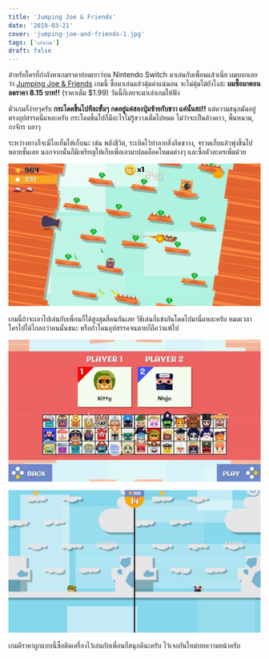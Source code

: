 ```yaml
---
title: 'Jumping Joe & Friends'
date: '2019-03-21'
cover: 'jumping-joe-and-friends-1.jpg'
tags: ['เล่าเกม']
draft: false
---
```


สำหรับใครที่กำลังหาเกมราคาย่อมเยาว์บน Nintendo Switch มาเล่นกับเพื่อนแล้วเนี่ย ผมบอกเลยว่า <a href="https://www.nintendo.com/games/detail/jumping-joe-and-friends-switch" target="_blank">Jumping Joe & Friends</a> เกมนี้ ซื้อมาเล่นแล้วคุ้มค่าแน่นอน จะไม่คุ้มได้ยังไงล่ะ **ผมซื้อมาตอนลดราคา 8.15 บาท!!** (ราคาเต็ม \$1.99) วันนี้ก็เลยจะมาเล่าเกมให้ฟัง

ตัวเกมก็ง่ายๆครับ **กระโดดขึ้นไปทีละขั้นๆ กดอยู่แค่สองปุ่มซ้ายกับขวา แค่นั้นฮะ!!** แต่ความสนุกมันอยู่ตรงอุปสรรคนี่แหละครับ กระโดดขึ้นไปก็มีอะไรไม่รู้ขวางเต็มไปหมด ไม่ว่าจะเป็นค้างคาว, พื้นหนาม, กงจักร บลาๆ

ระหว่างทางก็จะมีไอเท็มให้เก็บนะ เช่น พลังชีวิต, ระเบิดไว้ทำลายสิ่งกีดขวาง, จรวดเก็บแล้วพุ่งขึ้นไปหลายชั้นเลย นอกจากนั้นก็มีเหรียญให้เก็บเพื่อเอามาปลดล็อคโหมดต่างๆ และซื้อตัวละครเพิ่มด้วย

![jumping joe & friends](jumping-joe-and-friends-2.jpg)

เกมนี้ถ้าจะเอาไปเล่นกับเพื่อนก็ได้สูงสุดสี่คนกันเลย วิธีเล่นก็แข่งกันโดดไปมานี่แหละครับ หมดเวลาใครไปได้ไกลกว่าคนนั้นชนะ หรือถ้าโดนอุปสรรคจนตายก็ถือว่าแพ้ไป

![jumping joe & friends](jumping-joe-and-friends-3.jpg)

![jumping joe & friends](jumping-joe-and-friends-4.jpg)

เกมดีราคาถูกแบบนี้ซื้อติดเครื่องไว้เล่นกับเพื่อนก็สนุกดีนะครับ ไว้เจอกันใหม่บทความหน้าครับ
